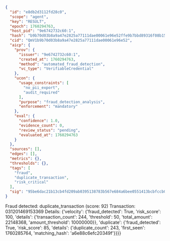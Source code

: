```json
{
  "id": "e8db2d3112fd28c0",
  "scope": "agent",
  "key": "RESULT",
  "epoch": 1760294763,
  "host_pid": "9e6742732c60:1",
  "hash": "b9b70d03b8a9a47e2825a77111dae00061e96e52ffe9b7bbd89316f08b15865d",
  "cid": "QmV1b9b70d03b8a9a47e2825a77111dae00061e96e52",
  "aicp": {
    "prov": {
      "issuer": "9e6742732c60:1",
      "created_at": 1760294763,
      "method": "automated_fraud_detection",
      "vc_type": "VerifiableCredential"
    },
    "ucon": {
      "usage_constraints": [
        "no_pii_export",
        "audit_required"
      ],
      "purpose": "fraud_detection_analysis",
      "enforcement": "mandatory"
    },
    "eval": {
      "confidence": 1.0,
      "evidence_count": 0,
      "review_status": "pending",
      "evaluated_at": 1760294763
    }
  },
  "sources": [],
  "edges": [],
  "metrics": {},
  "thresholds": {},
  "tags": [
    "fraud",
    "duplicate_transaction",
    "risk_critical"
  ],
  "sig": "95be6dac21b13cb4fd209ab0395138783b567e684a6bee0551413bcbfccb02f5"
}
```

Fraud detected: duplicate_transaction (score: 92)
Transaction: 031201469153369
Details: {'velocity': {'fraud_detected': True, 'risk_score': 100, 'details': {'transaction_count': 244, 'threshold': 50, 'total_amount': 22148368, 'amount_threshold': 10000000}}, 'duplicate': {'fraud_detected': True, 'risk_score': 85, 'details': {'duplicate_count': 243, 'first_seen': 1760285764, 'matching_hash': 'a6e88c6efc20349f'}}}}